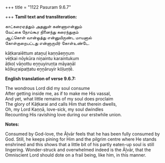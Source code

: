 +++
title = "1122 Pasuram 9.6.7"

+++
**Tamil text and transliteration:**

காட்கரைஏத்தும் அதனுள் கண்ணாஎன்னும்  
வேட்கை நோய்கூர நினைந்து கரைந்துகும்  
ஆட்கொள் வான்ஒத்து என்னுயிருண்ட மாயனால்  
கோள்குறைபட்டது என்னாருயிர் கோள்உண்டே.

kāṭkaraiēttum ataṉuḷ kaṇṇāeṉṉum  
vēṭkai nōykūra niṉaintu karaintukum  
āṭkoḷ vāṉottu eṉṉuyiruṇṭa māyaṉāl  
kōḷkuṟaipaṭṭatu eṉṉāruyir kōḷuṇṭē.

**English translation of verse 9.6.7:**

The wondrous Lord did my soul consume  
After getting inside me, as if to make me His vassal,  
And yet, what little remains of my soul does proclaim  
The glory of Kāṭkarai and calls Him that therein dwells,  
Oh, my Lord Kaṇṇā, love-sick, my soul dwindles  
Recounting His ravishing love during our erstwhile union.

**Notes:**

Consumed by God-love, the Āḻvār feels that he has been fully consumed by God. Still, he keeps pining for Him and the pilgrim centre where He stands enshrined and this shows that a little bit of his partly eaten-up soul is still lingering. Wonder-struck and overwhelmed indeed is the Āḻvār, that the Omniscient Lord should dote on a frail being, like him, in this manner.


